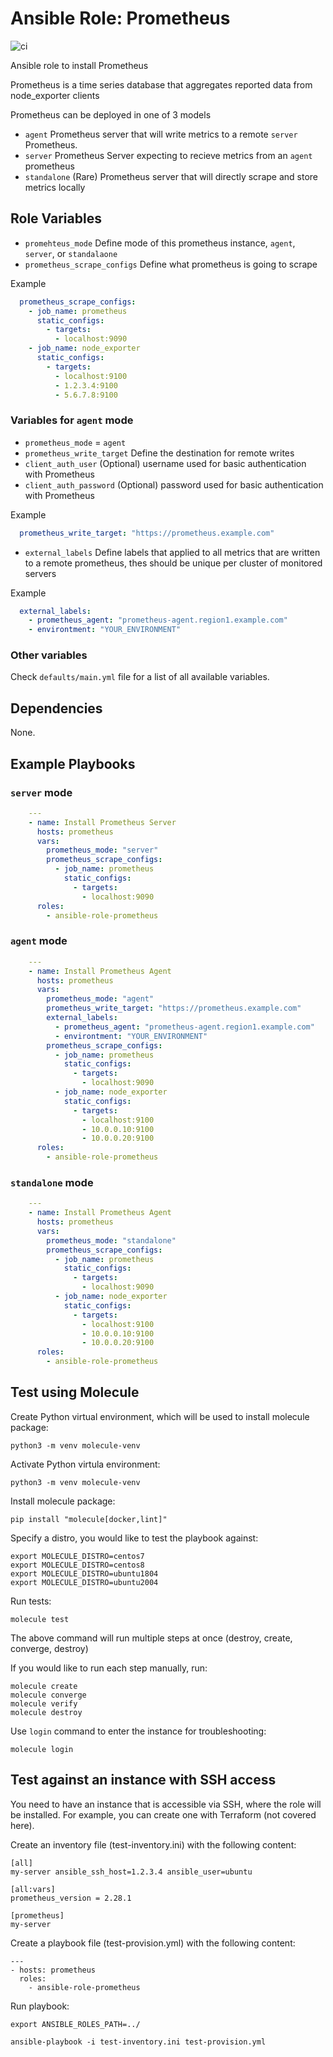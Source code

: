 # Ansible Role: Prometheus

![ci](https://github.com/miarec/ansible-role-prometheus/actions/workflows/ci.yml/badge.svg?event=push)

Ansible role to install Prometheus

Prometheus is a time series database that aggregates reported data from node_exporter clients

Prometheus can be deployed in one of 3 models
- `agent` Prometheus server that will write metrics to a remote `server` Prometheus.
- `server` Prometheus Server expecting to recieve metrics from an `agent` prometheus
- `standalone` (Rare) Prometheus server that will directly scrape and store metrics locally

## Role Variables
- `promehteus_mode` Define mode of this prometheus instance, `agent`, `server`, or `standalaone`
- `prometheus_scrape_configs` Define what prometheus is going to scrape

Example
```yaml
  prometheus_scrape_configs:
    - job_name: prometheus
      static_configs:
        - targets:
          - localhost:9090
    - job_name: node_exporter
      static_configs:
        - targets:
          - localhost:9100
          - 1.2.3.4:9100
          - 5.6.7.8:9100
```

### Variables for `agent` mode
 - `prometheus_mode` = `agent`
 - `prometheus_write_target` Define the destination for remote writes
 - `client_auth_user` (Optional) username used for basic authentication with Prometheus
 - `client_auth_password` (Optional) password used for basic authentication with Prometheus


Example
```yaml
  prometheus_write_target: "https://prometheus.example.com"
```
 - `external_labels` Define labels that applied to all metrics that are written to a remote prometheus, thes should be unique per cluster of monitored servers

Example
```yaml
  external_labels:
    - prometheus_agent: "prometheus-agent.region1.example.com"
    - environtment: "YOUR_ENVIRONMENT"
```

### Other variables

Check `defaults/main.yml` file for a list of all available variables.

## Dependencies

None.

## Example Playbooks

### `server` mode
```yaml
    ---
    - name: Install Prometheus Server
      hosts: prometheus
      vars:
        prometheus_mode: "server"
        prometheus_scrape_configs:
          - job_name: prometheus
            static_configs:
              - targets:
                - localhost:9090
      roles:
        - ansible-role-prometheus
```

### `agent` mode
```yaml
    ---
    - name: Install Prometheus Agent
      hosts: prometheus
      vars:
        prometheus_mode: "agent"
        prometheus_write_target: "https://prometheus.example.com"
        external_labels:
          - prometheus_agent: "prometheus-agent.region1.example.com"
          - environtment: "YOUR_ENVIRONMENT"
        prometheus_scrape_configs:
          - job_name: prometheus
            static_configs:
              - targets:
                - localhost:9090
          - job_name: node_exporter
            static_configs:
              - targets:
                - localhost:9100
                - 10.0.0.10:9100
                - 10.0.0.20:9100
      roles:
        - ansible-role-prometheus
```

### `standalone` mode
```yaml
    ---
    - name: Install Prometheus Agent
      hosts: prometheus
      vars:
        prometheus_mode: "standalone"
        prometheus_scrape_configs:
          - job_name: prometheus
            static_configs:
              - targets:
                - localhost:9090
          - job_name: node_exporter
            static_configs:
              - targets:
                - localhost:9100
                - 10.0.0.10:9100
                - 10.0.0.20:9100
      roles:
        - ansible-role-prometheus
```


## Test using Molecule

Create Python virtual environment, which will be used to install molecule package:

    python3 -m venv molecule-venv

Activate Python virtula environment:

    python3 -m venv molecule-venv

Install molecule package:

    pip install "molecule[docker,lint]"


Specify a distro, you would like to test the playbook against:

    export MOLECULE_DISTRO=centos7
    export MOLECULE_DISTRO=centos8
    export MOLECULE_DISTRO=ubuntu1804
    export MOLECULE_DISTRO=ubuntu2004

Run tests:

    molecule test



The above command will run multiple steps at once (destroy, create, converge, destroy)

If you would like to run each step manually, run:

    molecule create
    molecule converge
    molecule verify
    molecule destroy

Use `login` command to enter the instance for troubleshooting:

    molecule login


## Test against an instance with SSH access

You need to have an instance that is accessible via SSH, where the role will be installed.
For example, you can create one with Terraform (not covered here).

Create an inventory file (test-inventory.ini) with the following content:

    [all]
    my-server ansible_ssh_host=1.2.3.4 ansible_user=ubuntu

    [all:vars]
    prometheus_version = 2.28.1

    [prometheus]
    my-server

Create a playbook file (test-provision.yml) with the following content:

    ---
    - hosts: prometheus
      roles:
        - ansible-role-prometheus

Run playbook:

    export ANSIBLE_ROLES_PATH=../

    ansible-playbook -i test-inventory.ini test-provision.yml
